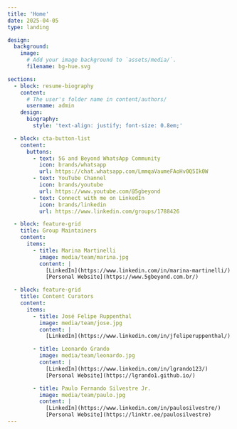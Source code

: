 ```yaml
---
title: 'Home'
date: 2025-04-05
type: landing

design:
  background:
    image:
      # Add your image background to `assets/media/`.
      filename: bg-hue.svg

sections:
  - block: resume-biography
    content:
      # The user's folder name in content/authors/
      username: admin
    design:
      biography:
        style: 'text-align: justify; font-size: 0.8em;'

  - block: cta-button-list
    content:
      buttons:
        - text: 5G and Beyond WhatsApp Community
          icon: brands/whatsapp
          url: https://chat.whatsapp.com/LmmqaVaumeFAoHv0Q5Ik0W
        - text: YouTube Channel
          icon: brands/youtube
          url: https://www.youtube.com/@5gbeyond
        - text: Connect with me on LinkedIn
          icon: brands/linkedin
          url: https://www.linkedin.com/groups/1788426

  - block: feature-grid
    title: Group Maintainers
    content:
      items:
        - title: Marina Martinelli
          image: media/team/marina.jpg
          content: |
            [LinkedIn](https://www.linkedin.com/in/marina-martinelli/)  
            [Personal Website](https://www.5gbeyond.com.br/)

  - block: feature-grid
    title: Content Curators
    content:
      items:
        - title: José Felipe Ruppenthal
          image: media/team/jose.jpg
          content: |
            [LinkedIn](https://www.linkedin.com/in/jfeliperuppenthal/)

        - title: Leonardo Grando
          image: media/team/leonardo.jpg
          content: |
            [LinkedIn](https://www.linkedin.com/in/lgrando123/)  
            [Personal Website](https://lgrando1.github.io/)

        - title: Paulo Fernando Silvestre Jr.
          image: media/team/paulo.jpg
          content: |
            [LinkedIn](https://www.linkedin.com/in/paulosilvestre/)  
            [Personal Website](https://linktr.ee/paulosilvestre)
---
```


